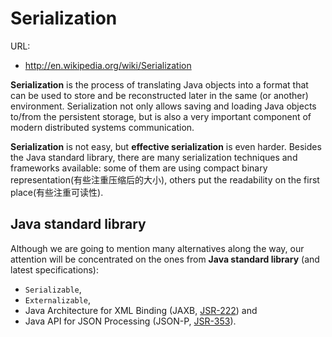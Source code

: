 # Serialization

URL:

- http://en.wikipedia.org/wiki/Serialization

**Serialization** is the process of translating Java objects into a format that can be used to store and be reconstructed later in the same (or another) environment. Serialization not only allows saving and loading Java objects to/from the persistent storage, but is also a very important component of modern distributed systems communication.

**Serialization** is not easy, but **effective serialization** is even harder. Besides the Java standard library, there are many serialization techniques and frameworks available: some of them are using compact binary representation(有些注重压缩后的大小), others put the readability on the first place(有些注重可读性).

## Java standard library

Although we are going to mention many alternatives along the way, our attention will be concentrated on the ones from **Java standard library** (and latest specifications): 

- `Serializable`,
- `Externalizable`,
- Java Architecture for XML Binding (JAXB, [JSR-222](https://jcp.org/en/jsr/detail?id=222)) and
- Java API for JSON Processing (JSON-P, [JSR-353](https://jcp.org/en/jsr/detail?id=353)).

